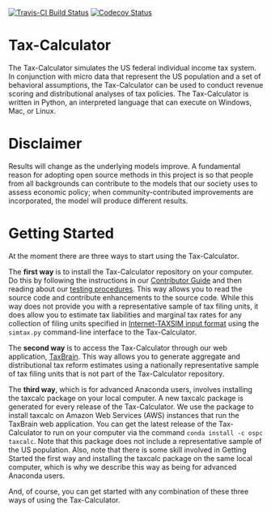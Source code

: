 [![Travis-CI Build Status](https://travis-ci.org/open-source-economics/Tax-Calculator.svg?branch=master)](https://travis-ci.org/open-source-economics/Tax-Calculator)
[![Codecov Status](https://codecov.io/github/open-source-economics/Tax-Calculator/coverage.svg?precision=2)](https://codecov.io/github/open-source-economics/Tax-Calculator)

Tax-Calculator
==============

The Tax-Calculator simulates the US federal individual income tax
system.  In conjunction with micro data that represent the US
population and a set of behavioral assumptions, the Tax-Calculator can
be used to conduct revenue scoring and distributional analyses of tax
policies.  The Tax-Calculator is written in Python, an interpreted
language that can execute on Windows, Mac, or Linux.


Disclaimer
==========

Results will change as the underlying models improve. A fundamental
reason for adopting open source methods in this project is so that
people from all backgrounds can contribute to the models that our
society uses to assess economic policy; when community-contributed
improvements are incorporated, the model will produce different
results.

Getting Started
===============

At the moment there are three ways to start using the Tax-Calculator.

The **first way** is to install the Tax-Calculator repository on your
computer.  Do this by following the instructions in our [Contributor
Guide](http://taxcalc.readthedocs.org/en/latest/contributor_guide.html)
and then reading about our [testing procedures](TESTING.md).  This way
allows you to read the source code and contribute enhancements to the
source code.  While this way does not provide you with a
representative sample of tax filing units, it does allow you to
estimate tax liabilities and marginal tax rates for any collection of
filing units specified in [Internet-TAXSIM input
format](http://users.nber.org/~taxsim/taxsim-calc9/) using the
```simtax.py``` command-line interface to the Tax-Calculator.

The **second way** is to access the Tax-Calculator through our web
application, [TaxBrain](http://www.ospc.org/taxbrain).  This way
allows you to generate aggregate and distributional tax reform
estimates using a nationally representative sample of tax filing units
that is not part of the Tax-Calculator repository.

The **third way**, which is for advanced Anaconda users, involves
installing the taxcalc package on your local computer.  A new taxcalc
package is generated for every release of the Tax-Calculator.  We use
the package to install taxcalc on Amazon Web Services (AWS) instances
that run the TaxBrain web application.  You can get the latest release
of the Tax-Calculator to run on your computer via the command ```conda
install -c ospc taxcalc```.  Note that this package does not include a
representative sample of the US population.  Also, note that there is
some skill involved in Getting Started the first way and installing
the taxcalc package on the same local computer, which is why we
describe this way as being for advanced Anaconda users.

And, of course, you can get started with any combination of these
three ways of using the Tax-Calculator.

